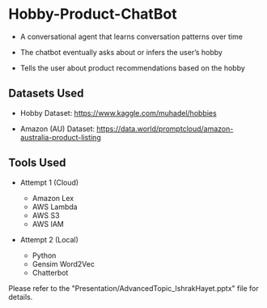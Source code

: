 # Hobby-Product-ChatBot

 - A conversational agent that learns conversation patterns over time

 - The chatbot eventually asks about or infers the user’s hobby

 - Tells the user about product recommendations based on the hobby
 
## Datasets Used

 - Hobby Dataset:
     https://www.kaggle.com/muhadel/hobbies 

 - Amazon (AU) Dataset:
     https://data.world/promptcloud/amazon-australia-product-listing 

## Tools Used

 - Attempt 1 (Cloud)
   - Amazon Lex
   - AWS Lambda
   - AWS S3
   - AWS IAM

 - Attempt 2 (Local)
   - Python
   - Gensim Word2Vec
   - Chatterbot

 
Please refer to the "Presentation/AdvancedTopic_IshrakHayet.pptx" file for details.

